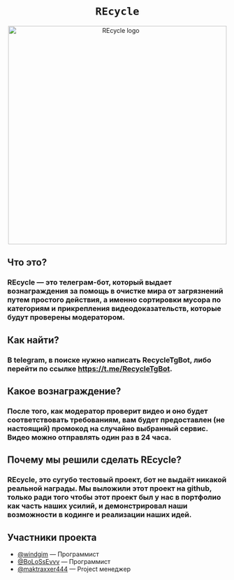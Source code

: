 <h1 align="center">
    <code>REcycle</code>
</h1>

<div align="center">
<img alt="REcycle logo" src="img/REcycle_logo.jpg" width="500">
</div>

## Что это?

### REcycle — это телеграм-бот, который выдает вознаграждения за помощь в очистке мира от загрязнений путем простого действия, а именно сортировки мусора по категориям и прикрепления видеодоказательств, которые будут проверены модератором.

## Как найти?

### В telegram, в поиске нужно написать RecycleTgBot, либо перейти по ссылке https://t.me/RecycleTgBot.

## Какое вознаграждение?

### После того, как модератор проверит видео и оно будет соответствовать требованиям, вам будет предоставлен (не настоящий) промокод на случайно выбранный сервис. Видео можно отправлять один раз в 24 часа.

## Почему мы решили сделать REcycle?

### REcycle, это сугубо тестовый проект, бот не выдаёт никакой реальной награды. Мы выложили этот проект на github, только ради того чтобы этот проект был у нас в портфолио как часть наших усилий, и демонстрировал наши возможности в кодинге и реализации наших идей. 

## Участники проекта

- [@windgim](https://github.com/windgim) — Программист
- [@BoLoSsEvvv](https://github.com/BoLoSsEvvv) — Программист
- [@maktraxxer444](https://github.com/maktraxxer444) — Project менеджер
